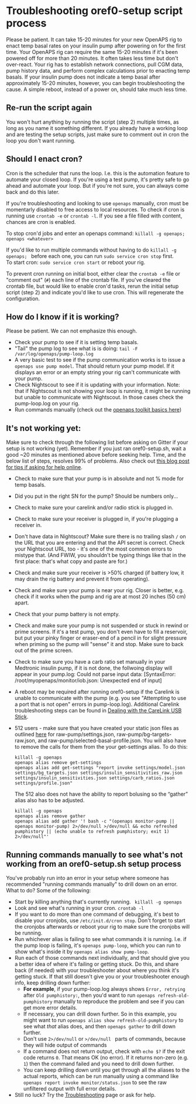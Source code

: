 # Troubleshooting oref0-setup script process

Please be patient. It can take 15-20 minutes for your new OpenAPS rig to enact temp basal rates on your insulin pump after powering on for the first time. Your OpenAPS rig can require the same 15-20 minutes if it's been powered off for more than 20 minutes. It often takes less time but don't over-react. Your rig has to establish network connections, pull CGM data, pump history data, and perform complex calculations prior to enacting temp basals. If your insulin pump does not indicate a temp basal after approximately 15-20 minutes, however, you can begin troubleshooting the cause. A simple reboot, instead of a power on, should take much less time.

## Re-run the script again

You won't hurt anything by running the script (step 2) multiple times, as long as you name it something different. If you already have a working loop and are testing the setup scripts, just make sure to comment out in cron the loop you don't want running.

## Should I enact cron?

Cron is the scheduler that runs the loop. I.e. this is the automation feature to automate your closed loop. If you're using a test pump, it's pretty safe to go ahead and automate your loop. But if you're not sure, you can always come back and do this later.

If you're troubleshooting and looking to use `openaps` manually, cron must be momentarly disabled to free access to local resources.  To check if cron is running use `crontab -e` or `crontab -l`.  If you see a file filled with content, chances are cron is enabled.

To stop cron'd jobs and enter an openaps command:  `killall -g openaps; openaps <whatever>` 

If you'd like to run multiple commands without having to do `killall -g openaps; ` before each one, you can run `sudo service cron stop` first.
<br>
To start cron: `sudo service cron start` or reboot your rig.

To prevent cron running on initial boot, either clear the `crontab -e` file or "comment out" (`#`) each line of the crontab file.  If you've cleared the crontab file, but would like to enable cron'd tasks, rerun the initial setup script (step 2) and indicate you'd like to use cron.  This will regenerate the configuration.

## How do I know if it is working?

Please be patient. We can not emphasize this enough.

* Check your pump to see if it is setting temp basals.
* "Tail" the pump log to see what is is doing: `tail -F /var/log/openaps/pump-loop.log`
* A very basic test to see if the pump communication works is to issue a `openaps use pump model`. That should return your pump model. If it displays an error or an empty string your rig can't communicate with your pump.
* Check Nightscout to see if it is updating with your information. Note: that if Nightscout is not showing your loop is running, it might be running but unable to communicate with Nightscout. In those cases check the pump-loop.log on your rig.
* Run commands manually (check out the [openaps toolkit basics here](http://openaps.readthedocs.io/en/latest/docs/openaps-guide/core/medtronic.html#openaps-use-pump)) 

## It's not working yet:

Make sure to check through the following list before asking on Gitter if your setup is not working (yet). Remember if you just ran oref0-setup.sh, wait a good ~20 minutes as mentioned above before seeking help. Time, and the below list of steps, resolves 99% of problems. Also check out [this blog post for tips if asking for help online](https://diyps.org/2017/03/19/tips-for-troubleshooting-diy-diabetes-devices-openaps-or-otherwise/).

* Check to make sure that your pump is in absolute and not % mode for temp basals.
* Did you put in the right SN for the pump? Should be numbers only...
* Check to make sure your carelink and/or radio stick is plugged in.
* Check to make sure your receiver is plugged in, if you're plugging a receiver in.
* Don't have data in Nightscout? Make sure there is no trailing slash `/` on the URL that you are entering and that the API secret is correct. Check your Nightscout URL, too - it's one of the most common errors to mistype that. (And FWIW, you shouldn't be typing things like that in the first place: that's what copy and paste are for.)
* Check and make sure your receiver is >50% charged (if battery low, it may drain the rig battery and prevent it from operating).
* Check and make sure your pump is near your rig. Closer is better, e.g. check if it works when the pump and rig are at most 20 inches (50 cm) apart.
* Check that your pump battery is not empty.
* Check and make sure your pump is not suspended or stuck in rewind or prime screens. If it's a test pump, you don't even have to fill a reservoir, but put your pinky finger or eraser-end of a pencil in for slight pressure when priming so the pump will "sense" it and stop. Make sure to back out of the prime screen.
* Check to make sure you have a carb ratio set manually in your Medtronic insulin pump, if it is not done, the follwoing display will appear in your pump.log: Could not parse input data: [SyntaxError: /root/myopenaps/monitor/iob.json: Unexpected end of input]
* A reboot may be required after running oref0-setup if the Carelink is unable to communicate with the pump (e.g. you see "Attempting to use a port that is not open" errors in pump-loop.log). Additional Carelink troubleshooting steps can be found in [Dealing with the CareLink USB Stick](http://openaps.readthedocs.io/en/latest/docs/Resources/troubleshooting.html#dealing-with-the-carelink-usb-stick).
* 512  users - make sure that you have created your static json files as outlined [here](https://openaps.readthedocs.io/en/dev/docs/walkthrough/phase-0/hardware/pump.html) for raw-pump/settings.json, raw-pump/bg-targets-raw.json, and raw-pump/selected-basal-profile.json. You will also have to remove the calls for them from the your get-settings alias.
To do this:

  ```
  killall -g openaps
  openaps alias remove get-settings
  openaps alias add get-settings "report invoke settings/model.json settings/bg_targets.json settings/insulin_sensitivities_raw.json settings/insulin_sensitivities.json settings/carb_ratios.json settings/profile.json"
  ```
  The 512 also does not have the ability to report bolusing so the “gather” alias also has to be adjusted.

  ```
  killall -g openaps
  openaps alias remove gather
  openaps alias add gather '! bash -c "(openaps monitor-pump || openaps monitor-pump) 2>/dev/null >/dev/null && echo refreshed    pumphistory || (echo unable to refresh pumphistory; exit 1) 2>/dev/null"'
  ```

## Running commands manually to see what's not working from an oref0-setup.sh setup process
  
You've probably run into an error in your setup where someone has recommended "running commands manually" to drill down on an error. What to do? Some of the following:
  
 * Start by killing anything that's currently running. ` killall -g openaps`
 * Look and see what's running in your cron. `crontab -l`
 * If you want to do more than one command of debugging, it's best to disable your cronjobs, use `/etc/init.d/cron stop`. Don't forget to start the cronjobs afterwards or reboot your rig to make sure the cronjobs will be running.
 * Run whichever alias is failing to see what commands it is running. I.e. if the pump loop is failing, it's `openaps pump-loop`, which you can run to show what's inside it by `openaps alias show pump-loop`. 
 * Run each of those commands next individually, and that should give you a better idea of where it's failing or getting stuck. Do this, and share back (if needed) with your troubleshooter about where you think it's getting stuck.  If that still doesn't give you or your troubleshooter enough info, keep drilling down further:
   * **For example**, if your pump-loop.log always shows `Error, retrying` after `Old pumphistory:`, then you'd want to run `openaps refresh-old-pumphistory` manually to reproduce the problem and see if you can get more error details.
   * If necessary, you can drill down further.  So in this example, you might want to run `openaps alias show refresh-old-pumphistory` to see what *that* alias does, and then `openaps gather` to drill down further.
   * Don't use `2>/dev/null` or `>/dev/null ` parts of commands, because they will hide output of commands
   * If a command does not return output, check with `echo $?` if the exit code returns `0`. That means OK (no error). If it returns non-zero (e.g. `1`) then the command failed and you need to drill down further. 
   * You can keep drilling down until you get through all the aliases to the actual reports, which can be run manually using a command like `openaps report invoke monitor/status.json` to see the raw unfiltered output with full error details.
 * Still no luck? Try the [Troubleshooting](http://openaps.readthedocs.io/en/master/docs/Resources/troubleshooting.html) page or ask for help.

